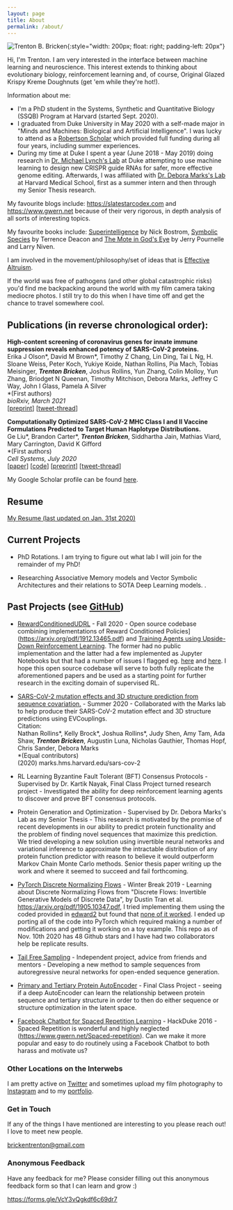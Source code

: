 ```yaml
---
layout: page
title: About
permalink: /about/
---
```


![Trenton B. Bricken](../images/TrentonBricken.jpg){:style="width: 200px; float: right; padding-left: 20px"}

Hi, I'm Trenton. I am very interested in the interface between machine learning and neuroscience. This interest extends to thinking about evolutionary biology, reinforcement learning and, of course, Original Glazed Krispy Kreme Doughnuts (get 'em while they're hot!).

Information about me:
* I'm a PhD student in the Systems, Synthetic and Quantitative Biology (SSQB) Program at Harvard (started Sept. 2020).
* I graduated from Duke University in May 2020 with a self-made major in "Minds and Machines: Biological and Artificial Intelligence". I was lucky to attend as a [Robertson Scholar](https://robertsonscholars.org/) which provided full funding during all four years, including summer experiences.
* During my time at Duke I spent a year (June 2018 - May 2019) doing research in [Dr. Michael Lynch's Lab](https://lynchlab.pratt.duke.edu) at Duke attempting to use machine learning to design new CRISPR guide RNAs for safer, more effective genome editing. Afterwards, I was affiliated with [Dr. Debora Marks's Lab](https://marks.hms.harvard.edu) at Harvard Medical School, first as a summer intern and then through my Senior Thesis research.

My favourite blogs include: <https://slatestarcodex.com> and <https://www.gwern.net> because of their very rigorous, in depth analysis of all sorts of interesting topics.

My favourite books include: [Superintelligence](https://smile.amazon.co.uk/Superintelligence-Dangers-Strategies-Nick-Bostrom/dp/0199678111?sa-no-redirect=1) by Nick Bostrom, [Symbolic Species](https://smile.amazon.co.uk/Symbolic-Species-Co-evolution-Language-Brain/dp/0393317544?sa-no-redirect=1) by Terrence Deacon and [The Mote in God's Eye](https://smile.amazon.co.uk/Mote-Gods-Eye-Larry-Niven/dp/0586217460?sa-no-redirect=1) by Jerry Pournelle and Larry Niven.

I am involved in the movement/philosophy/set of ideas that is [Effective Altruism](https://www.effectivealtruism.org).

If the world was free of pathogens (and other global catastrophic risks) you'd find me backpacking around the world with my film camera taking mediocre photos. I still try to do this when I have time off and get the chance to travel somewhere cool.

## Publications (in reverse chronological order):

**High-content screening of coronavirus genes for innate immune suppression reveals enhanced potency of SARS-CoV-2 proteins.**<br>
Erika J Olson*, David M Brown*, Timothy Z Chang, Lin Ding, Tai L Ng, H. Sloane Weiss, Peter Koch, Yukiye Koide, Nathan Rollins, Pia Mach, Tobias Meisinger, ***Trenton Bricken***, Joshus Rollins, Yun Zhang, Colin Molloy, Yun Zhang, Briodget N Queenan, Timothy Mitchison, Debora Marks, Jeffrey C Way, John I Glass, Pamela A Silver<br>
*(First authors)<br>
*bioRxiv, March 2021*<br>
[[preprint](https://www.biorxiv.org/content/10.1101/2021.03.02.433434v1)] [[tweet-thread](https://twitter.com/TrentonBricken/status/1367141915666317312?s=20)]

**Computationally Optimized SARS-CoV-2 MHC Class I and II Vaccine Formulations Predicted to Target Human Haplotype Distributions.**<br>
Ge Liu*, Brandon Carter*, ***Trenton Bricken***, Siddhartha Jain, Mathias Viard, Mary Carrington, David K Gifford<br>
*(First authors)<br>
*Cell Systems, July 2020*<br>
[[paper](https://www.cell.com/cell-systems/fulltext/S2405-4712(20)30238-6#%20)] [[code](https://github.com/gifford-lab/optivax)] [[preprint](https://www.biorxiv.org/content/10.1101/2020.05.16.088989v1)] [[tweet-thread](https://twitter.com/TrentonBricken/status/1262407888842170370?s=20)]

My Google Scholar profile can be found [here](https://scholar.google.com/citations?user=CP6aLusAAAAJ&hl=en).

## Resume

[My Resume (last updated on Jan. 31st 2020)](../documents/Trenton-Bricken-Resume.pdf)

## Current Projects

* PhD Rotations. I am trying to figure out what lab I will join for the remainder of my PhD!

* Researching Associative Memory models and Vector Symbolic Architectures and their relations to SOTA Deep Learning models. .

## Past Projects (see [GitHub](https://github.com/TrentBrick))

* [RewardConditionedUDRL](https://github.com/TrentBrick/RewardConditionedUDRL) - Fall 2020 - Open source codebase combining implementations of Reward Conditioned Policies](https://arxiv.org/pdf/1912.13465.pdf) and [Training Agents using Upside-Down Reinforcement Learning](https://arxiv.org/abs/1912.02877). The former had no public implementation and the latter had a few implemented as Jupyter Notebooks but that had a number of issues I flagged eg. [here](https://github.com/jscriptcoder/Upside-Down-Reinforcement-Learning/issues/1) and [here](https://github.com/BY571/Upside-Down-Reinforcement-Learning/issues/4#event-3624848392). I hope this open source codebase will serve to both fully replicate the aforementioned papers and be used as a starting point for further research in the exciting domain of supervised RL.

* [SARS-CoV-2 mutation effects and 3D structure prediction from sequence covariation.](marks.hms.harvard.edu/sars-cov-2) - Summer 2020 - Collaborated with the Marks lab to help produce their SARS-CoV-2 mutation effect and 3D structure predictions using EVCouplings. <br>
Citation: <br>
Nathan Rollins*, Kelly Brock*, Joshua Rollins*, Judy Shen, Amy Tam, Ada Shaw, ***Trenton Bricken***, Augustin Luna, Nicholas Gauthier, Thomas Hopf, Chris Sander, Debora Marks<br>
*(Equal contributors)<br>
(2020) marks.hms.harvard.edu/sars-cov-2

* RL Learning Byzantine Fault Tolerant (BFT) Consensus Protocols - Supervised by Dr. Kartik Nayak, Final Class Project turned research project - Investigated the ability for deep reinforcement learning agents to discover and prove BFT consensus protocols.

* Protein Generation and Optimization - Supervised by Dr. Debora Marks's Lab as my Senior Thesis - This research is motivated by the promise of recent developments in our ability to predict protein functionality and the problem of finding novel sequences that maximize this prediction. We tried developing a new solution using invertible neural networks and variational inference to approximate the intractable distribution of any protein function predictor with reason to believe it would outperform Markov Chain Monte Carlo methods. Senior thesis paper writing up the work and where it seemed to succeed and fail forthcoming.

* [PyTorch Discrete Normalizing Flows](https://github.com/TrentBrick/PyTorchDiscreteFlows) - Winter Break 2019 - Learning about Discrete Normalizing Flows from "Discrete Flows: Invertible Generative Models of Discrete Data", by Dustin Tran et al. <https://arxiv.org/pdf/1905.10347.pdf>, I tried implementing them using the coded provided in [edward2](https://github.com/google/edward2/tree/master/edward2/tensorflow/layers#4-reversible-layers) but found that [none of it worked](https://github.com/google/edward2/issues/148). I ended up porting all of the code into PyTorch which required making a number of modifications and getting it working on a toy example. This repo as of Nov. 10th 2020 has 48 Github stars and I have had two collaborators help be replicate results.

* [Tail Free Sampling](https://trentbrick.github.io/Tail-Free-Sampling/) - Independent project, advice from friends and mentors - Developing a new method to sample sequences from autoregressive neural networks for open-ended sequence generation.

* [Primary and Tertiary Protein AutoEncoder](https://github.com/TrentBrick/PAE) - Final Class Project - seeing if a deep AutoEncoder can learn the relationship between protein sequence and tertiary structure in order to then do either sequence or structure optimization in the latent space.

* [Facebook Chatbot for Spaced Repetition Learning](https://github.com/TrentBrick/MMRY) - HackDuke 2016 - Spaced Repetition is wonderful and highly neglected (<https://www.gwern.net/Spaced-repetition>). Can we make it more popular and easy to do routinely using a Facebook Chatbot to both harass and motivate us?

### Other Locations on the Interwebs

I am pretty active on [Twitter](https://twitter.com/TrentonBricken) and sometimes upload my film photography to [Instagram](https://www.instagram.com/blitz_analog) and to my [portfolio](https://blitz-analog.github.io/).

### Get in Touch

If any of the things I have mentioned are interesting to you please reach out! I love to meet new people.

[brickentrenton@gmail.com](mailto:brickentrenton@gmail.com)

### Anonymous Feedback

Have any feedback for me? Please consider filling out this anonymous feedback form so that I can learn and grow :)

<https://forms.gle/VcY3vQgkdf6c69dr7>
